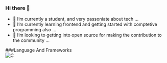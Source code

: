 ### Hi there 👋

- 🔭 I’m currently a student, and very passoniate about tech ...
- 🌱 I’m currently learning frontend and getting started with comptetive programming also ...
- 👯 I’m looking to getting into open source for making the contribution to the community ...

###Language And Frameworks
<br>
![C](https://img.shields.io/badge/c-%2300599C.svg?style=for-the-badge&logo=c&logoColor=white)


